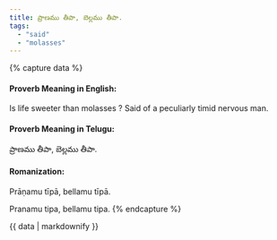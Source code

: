```yaml
---
title: ప్రాణము తీపా, బెల్లము తీపా.
tags:
  - "said"
  - "molasses"
---
```


{% capture data %}
#### Proverb Meaning in English:
Is life sweeter than molasses ?
Said of a peculiarly timid nervous man.

#### Proverb Meaning in Telugu:
ప్రాణము తీపా, బెల్లము తీపా.

#### Romanization:
Prāṇamu tīpā, bellamu tīpā.

Pranamu tipa, bellamu tipa.
{% endcapture %}

{{ data | markdownify }}


